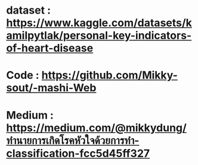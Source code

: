
# dataset : https://www.kaggle.com/datasets/kamilpytlak/personal-key-indicators-of-heart-disease

# Code : https://github.com/Mikky-sout/-mashi-Web

# Medium : https://medium.com/@mikkydung/ทำนายการเกิดโรคหัวใจด้วยการทำ-classification-fcc5d45ff327
